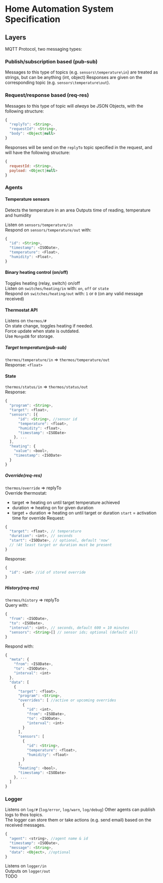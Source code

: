 # Home Automation System Specification

## Layers
MQTT Protocol, two messaging types:
### Publish/subscription based (pub-sub)
Messages *to* this type of topics (e.g. `sensors\temperature\in`) are treated as strings, but can be anything (int, object)
Responses are given on the corresponding topic (e.g. `sensors\temperature\out`).

### Request/response based (req-res)
Messages *to* this type of topic will *always* be JSON Objects, with the following structure:
```js
{
  "replyTo": <String>,
  "requestId": <String>,
  "body": <Object|null>
}
```
Responses will be send on the `replyTo` topic specified in the request, and will have the following structure:
```js
{
  requestId: <String>,
  payload: <Object|null>
}
```


### Agents
#### Temperature sensors
Detects the temperature in an area
Outputs time of reading, temperature and humidity

Listen on `sensors/temperature/in`  
Respond on `sensors/temperature/out` with:
```js
{
  "id": <String>,
  "timestamp": <ISODate>,
  "temperature": <Float>,
  "humidity": <Float>,
}
```

#### Binary heating control (on/off)
Toggles heating (relay, switch) on/off  
Listen on `switches/heating/in` with: `on`, `off` or `state`  
Respond on `switches/heating/out` with: `1` or `0` (on any valid message received)


#### Thermostat API
Listens on `thermos/#`  
On state change, toggles heating if needed.  
Force update when state is outdated.  
Use `MongoDB` for storage. 

##### Target temperature(pub-sub)
`thermos/temperature/in` => `thermos/temperature/out`  
Response: `<float>`

#### State
`thermos/status/in` => `thermos/status/out`  
Response:
```js
{
  "program": <String>,
  "target": <float>,
  "sensors": [{
      "id": <String>, //sensor id
      "temperature": <float>,
      "humidity": <float>,
      "timestamp": <ISODate>
    }, ...
  ],
  "heating": {
    "value": <bool>,
    "timestamp": <ISODate>
  }
}
```

##### Override(req-res)
`thermos/override` => replyTo  
Override thermostat:
 - target => heating on until target temperature achieved
 - duration => heating on for given duration
 - target + duration => heating on until target or duration
`start` = activation time for override
Request:
```js
{
  "target": <float>, // temperature
  "duration": <int>, // seconds
  "start": <ISODate>, // optional, default 'now'
  // !At least target or duration must be present
}
```
Response:
```js
{
  "id": <int> //id of stored override
}
```

##### History(req-res)
`thermos/history` => replyTo  
Query with:
```js
{
  "from": <ISODate>,
  "to": <ISODate>,
  "interval": <int>, // seconds, default 600 = 10 minutes
  "sensors": <String>[] // sensor ids; optional (default all)
}
```
Respond with:
```js
{
  "meta": {
    "from": <ISODate>,
    "to": <ISODate>,
    "interval": <int>
  },
  "data": [
    {
      "target": <float>,
      "program": <String>,
      "overrides": [ //active or upcoming overrides
        {
          "id": <int>,
          "from": <ISODate>,
          "to": <ISODate>,
          "interval": <int>
        }
      ],
      "sensors": [
        {
          "id": <String>,
          "temperature": <float>,
          "humidity": <float>
        }
      ],
      "heating": <bool>,
      "timestamp": <ISODate>
    }, ...
  ]
}
```

### Logger
Listens on `log/#` (`log/error`, `log/warn`, `log/debug`)
Other agents can publish logs to thos topics.  
The logger can store them or take actions (e.g. send email) based on the received messages.
```js
{
  "agent": <string>, //agent name & id
  "timestamp": <ISODate>,
  "message": <String>,
  "data": <Object>, //optional
}
```

Listens on `logger/in`  
Outputs on `logger/out`  
TODO


